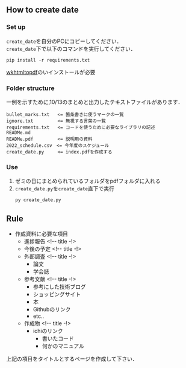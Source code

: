 ## How to create date

### Set up
`create_date`を自分のPCにコピーしてください．\
`create_date`下で以下のコマンドを実行してください．
```
pip install -r requirements.txt
```
[wkhtmltopdf](https://document.intra-mart.jp/library/forma/public/forma_setup_guide/texts/install/windows/pdf.html)のいインストールが必要


### Folder structure
一例を示すために,10/13のまとめと出力したテキストファイルがあります．
```
bullet_marks.txt   <= 箇条書きに使うマークの一覧
ignore.txt         <= 無視する言葉の一覧
requirements.txt   <= コードを使うために必要なライブラリの記述
READMe.md
READMe.pdf         <= 説明用の資料
2022_schedule.csv　<= 今年度のスケジュール
create_date.py     <= index.pdfを作成する
```

<div style="page-break-before:always"></div>

### Use
1. ゼミの日にまとめられているフォルダをpdfフォルダに入れる
2. `create_date.py`を`create_date`直下で実行
   ```
   py create_date.py
   ```

## Rule
- 作成資料に必要な項目
  - 進捗報告 <!-- title -!>
  - 今後の予定 <!-- title -!>
  - 外部調査 <!-- title -!>
    - 論文
    - 学会誌
  - 参考文献 <!-- title -!>
    - 参考にした技術ブログ
    - ショッピングサイト
    - 本
    - Githubのリンク
    - etc..
  - 作成物 <!-- title -!>
    - ichiのリンク
      - 書いたコード
      - 何かのマニュアル

上記の項目をタイトルとするページを作成して下さい．